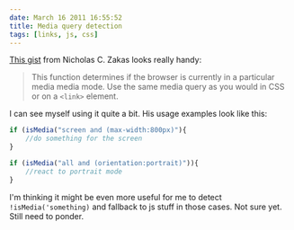 ```yaml
---
date: March 16 2011 16:55:52
title: Media query detection
tags: [links, js, css]
---
```


[This gist][1] from Nicholas C. Zakas looks really handy:

> This function determines if the browser is currently in a particular media media mode. Use the same media query as you would in CSS or on a `<link>` element.

I can see myself using it quite a bit. His usage examples look like this:

```js
if (isMedia("screen and (max-width:800px)"){
    //do something for the screen
}

if (isMedia("all and (orientation:portrait)")){
    //react to portrait mode
}
```

I'm thinking it might be even more useful for me to detect `!isMedia('something)` and fallback to js stuff in those cases. Not sure yet. Still need to ponder.

[1]: https://gist.github.com/08602e7d2ee448be834c
